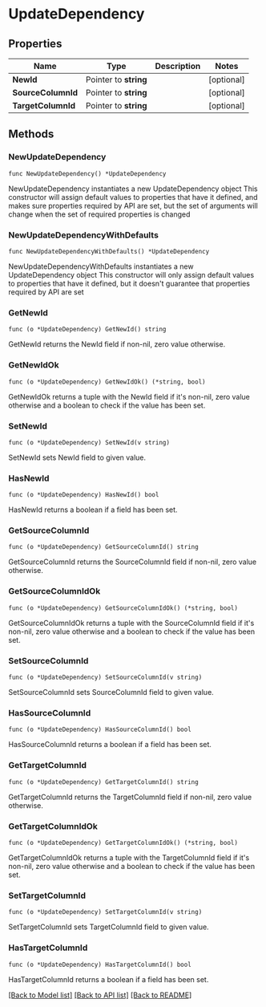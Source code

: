 # UpdateDependency

## Properties

Name | Type | Description | Notes
------------ | ------------- | ------------- | -------------
**NewId** | Pointer to **string** |  | [optional] 
**SourceColumnId** | Pointer to **string** |  | [optional] 
**TargetColumnId** | Pointer to **string** |  | [optional] 

## Methods

### NewUpdateDependency

`func NewUpdateDependency() *UpdateDependency`

NewUpdateDependency instantiates a new UpdateDependency object
This constructor will assign default values to properties that have it defined,
and makes sure properties required by API are set, but the set of arguments
will change when the set of required properties is changed

### NewUpdateDependencyWithDefaults

`func NewUpdateDependencyWithDefaults() *UpdateDependency`

NewUpdateDependencyWithDefaults instantiates a new UpdateDependency object
This constructor will only assign default values to properties that have it defined,
but it doesn't guarantee that properties required by API are set

### GetNewId

`func (o *UpdateDependency) GetNewId() string`

GetNewId returns the NewId field if non-nil, zero value otherwise.

### GetNewIdOk

`func (o *UpdateDependency) GetNewIdOk() (*string, bool)`

GetNewIdOk returns a tuple with the NewId field if it's non-nil, zero value otherwise
and a boolean to check if the value has been set.

### SetNewId

`func (o *UpdateDependency) SetNewId(v string)`

SetNewId sets NewId field to given value.

### HasNewId

`func (o *UpdateDependency) HasNewId() bool`

HasNewId returns a boolean if a field has been set.

### GetSourceColumnId

`func (o *UpdateDependency) GetSourceColumnId() string`

GetSourceColumnId returns the SourceColumnId field if non-nil, zero value otherwise.

### GetSourceColumnIdOk

`func (o *UpdateDependency) GetSourceColumnIdOk() (*string, bool)`

GetSourceColumnIdOk returns a tuple with the SourceColumnId field if it's non-nil, zero value otherwise
and a boolean to check if the value has been set.

### SetSourceColumnId

`func (o *UpdateDependency) SetSourceColumnId(v string)`

SetSourceColumnId sets SourceColumnId field to given value.

### HasSourceColumnId

`func (o *UpdateDependency) HasSourceColumnId() bool`

HasSourceColumnId returns a boolean if a field has been set.

### GetTargetColumnId

`func (o *UpdateDependency) GetTargetColumnId() string`

GetTargetColumnId returns the TargetColumnId field if non-nil, zero value otherwise.

### GetTargetColumnIdOk

`func (o *UpdateDependency) GetTargetColumnIdOk() (*string, bool)`

GetTargetColumnIdOk returns a tuple with the TargetColumnId field if it's non-nil, zero value otherwise
and a boolean to check if the value has been set.

### SetTargetColumnId

`func (o *UpdateDependency) SetTargetColumnId(v string)`

SetTargetColumnId sets TargetColumnId field to given value.

### HasTargetColumnId

`func (o *UpdateDependency) HasTargetColumnId() bool`

HasTargetColumnId returns a boolean if a field has been set.


[[Back to Model list]](../README.md#documentation-for-models) [[Back to API list]](../README.md#documentation-for-api-endpoints) [[Back to README]](../README.md)



